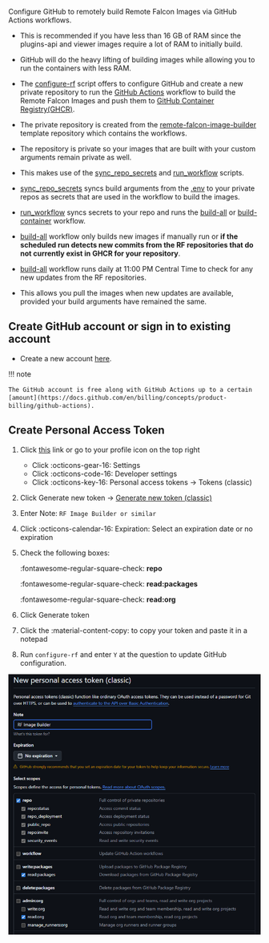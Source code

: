 Configure GitHub to remotely build Remote Falcon Images via GitHub Actions workflows.

- This is recommended if you have less than 16 GB of RAM since the plugins-api and viewer images require a lot of RAM to initially build. 

- GitHub will do the heavy lifting of building images while allowing you to run the containers with less RAM.

- The [configure-rf](../about/scripts.md#configure-rfsh) script offers to configure GitHub and create a new private repository to run the [GitHub Actions](https://docs.github.com/en/actions/get-started/understand-github-actions) workflow to build the Remote Falcon Images and push them to [GitHub Container Registry(GHCR)](https://docs.github.com/en/packages/working-with-a-github-packages-registry/working-with-the-container-registry). 

- The private repository is created from the [remote-falcon-image-builder](https://github.com/Ne0n09/remote-falcon-image-builder) template repository which contains the workflows.

- The repository is private so your images that are built with your custom arguments remain private as well.

- This makes use of the [sync_repo_secrets](../about/scripts.md#sync_repo_secretssh) and [run_workflow](../about/scripts.md#run_workflowsh) scripts.

- [sync_repo_secrets](../about/scripts.md#sync_repo_secretssh) syncs build arguments from the [.env](../about/files.md#env) to your private repos as secrets that are used in the workflow to build the images.

- [run_workflow](../about/scripts.md#run_workflowsh) syncs secrets to your repo and runs the [build-all](https://github.com/Ne0n09/remote-falcon-image-builder/blob/main/.github/workflows/build-all.yml) or [build-container](https://github.com/Ne0n09/remote-falcon-image-builder/blob/main/.github/workflows/build-container.yml) workflow.

- [build-all](https://github.com/Ne0n09/remote-falcon-image-builder/blob/main/.github/workflows/build-all.yml) workflow only builds new images if manually run or **if the scheduled run detects new commits from the RF repositories that do not currently exist in GHCR for your repository**.

- [build-all](https://github.com/Ne0n09/remote-falcon-image-builder/blob/main/.github/workflows/build-all.yml) workflow runs daily at 11:00 PM Central Time to check for any new updates from the RF repositories.

- This allows you pull the images when new updates are available, provided your build arguments have remained the same.

## Create GitHub account or sign in to existing account

- Create a new account [here](https://github.com/signup).

!!! note

    The GitHub account is free along with GitHub Actions up to a certain [amount](https://docs.github.com/en/billing/concepts/product-billing/github-actions). 

## Create Personal Access Token

1. Click [this](https://github.com/settings/tokens) link or go to your profile icon on the top right

    - Click :octicons-gear-16: Settings
    - Click :octicons-code-16: Developer settings
    - Click :octicons-key-16: Personal access tokens -> Tokens (classic)

2. Click Generate new token -> [Generate new token (classic)](https://github.com/settings/tokens/new)

3. Enter Note: ```RF Image Builder or similar```

4. Click :octicons-calendar-16: Expiration: Select an expiration date or no expiration

5. Check the following boxes:

    :fontawesome-regular-square-check: **repo**

    :fontawesome-regular-square-check: **read:packages**

    :fontawesome-regular-square-check: **read:org**

6. Click Generate token

7. Click the :material-content-copy: to copy your token and paste it in a notepad

8. Run `configure-rf` and enter `Y` at the question to update GitHub configuration.

![github_pat_settings.png](../images/github_pat_settings.png)